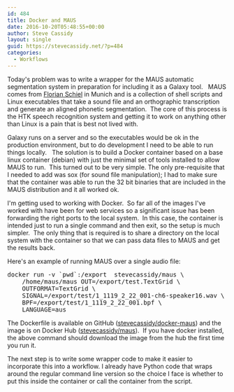 ```yaml
---
id: 484
title: Docker and MAUS
date: 2016-10-20T05:48:55+00:00
author: Steve Cassidy
layout: single
guid: https://stevecassidy.net/?p=484
categories:
  - Workflows
---
```

Today's problem was to write a wrapper for the MAUS automatic segmentation system in preparation for including it as a Galaxy tool.   MAUS comes from [Florian Schiel](https://www.phonetik.uni-muenchen.de/institut/mitarbeiter/schiel/Schiel.html) in Munich and is a collection of shell scripts and Linux executables that take a sound file and an orthographic transcription and generate an aligned phonetic segmentation.  The core of this process is the HTK speech recognition system and getting it to work on anything other than Linux is a pain that is best not lived with. <!--more-->

Galaxy runs on a server and so the executables would be ok in the production environment, but to do development I need to be able to run things locally.   The solution is to build a Docker container based on a base linux container (debian) with just the minimal set of tools installed to allow MAUS to run.  This turned out to be very simple. The only pre-requisite that I needed to add was sox (for sound file manipulation); I had to make sure that the container was able to run the 32 bit binaries that are included in the MAUS distribution and it all worked ok.

I'm getting used to working with Docker.  So far all of the images I've worked with have been for web services so a significant issue has been forwarding the right ports to the local system.  In this case, the container is intended just to run a single command and then exit, so the setup is much simpler.  The only thing that is required is to share a directory on the local system with the container so that we can pass data files to MAUS and get the results back.

Here's an example of running MAUS over a single audio file:

<pre>docker run -v <span class="pl-s"><span class="pl-pds">`</span><span class="pl-c1">pwd</span><span class="pl-pds">`</span></span>:/export  stevecassidy/maus \
    /home/maus/maus OUT=/export/test.TextGrid \
    OUTFORMAT=TextGrid \
    SIGNAL=/export/test/1_1119_2_22_001-ch6-speaker16.wav \
    BPF=/export/test/1_1119_2_22_001.bpf \
    LANGUAGE=aus</pre>

The Dockerfile is available on GitHub ([stevecassidy/docker-maus](https://github.com/stevecassidy/docker-maus)) and the image is on Docker Hub ([stevecassidy/maus](https://hub.docker.com/r/stevecassidy/maus/)).  If you have docker installed, the above command should download the image from the hub the first time you run it.

The next step is to write some wrapper code to make it easier to incorporate this into a workflow. I already have Python code that wraps around the regular command line version so the choice I face is whether to put this inside the container or call the container from the script.
